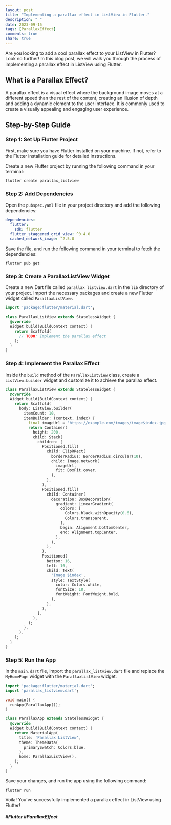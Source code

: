 ```yaml
---
layout: post
title: "Implementing a parallax effect in ListView in Flutter."
description: " "
date: 2023-09-15
tags: [ParallaxEffect]
comments: true
share: true
---
```


Are you looking to add a cool parallax effect to your ListView in Flutter? Look no further! In this blog post, we will walk you through the process of implementing a parallax effect in ListView using Flutter.

## What is a Parallax Effect?

A parallax effect is a visual effect where the background image moves at a different speed than the rest of the content, creating an illusion of depth and adding a dynamic element to the user interface. It is commonly used to create a visually appealing and engaging user experience.

## Step-by-Step Guide

### Step 1: Set Up Flutter Project

First, make sure you have Flutter installed on your machine. If not, refer to the Flutter installation guide for detailed instructions.

Create a new Flutter project by running the following command in your terminal:

```
flutter create parallax_listview
```

### Step 2: Add Dependencies

Open the `pubspec.yaml` file in your project directory and add the following dependencies:

```yaml
dependencies:
  flutter:
    sdk: flutter
  flutter_staggered_grid_view: ^0.4.0
  cached_network_image: ^2.5.0
```

Save the file, and run the following command in your terminal to fetch the dependencies:

```
flutter pub get
```

### Step 3: Create a ParallaxListView Widget

Create a new Dart file called `parallax_listview.dart` in the `lib` directory of your project. Import the necessary packages and create a new Flutter widget called `ParallaxListView`.

```dart
import 'package:flutter/material.dart';

class ParallaxListView extends StatelessWidget {
  @override
  Widget build(BuildContext context) {
    return Scaffold(
      // TODO: Implement the parallax effect
    );
  }
}
```

### Step 4: Implement the Parallax Effect

Inside the `build` method of the `ParallaxListView` class, create a `ListView.builder` widget and customize it to achieve the parallax effect.

```dart
class ParallaxListView extends StatelessWidget {
  @override
  Widget build(BuildContext context) {
    return Scaffold(
      body: ListView.builder(
        itemCount: 10,
        itemBuilder: (context, index) {
          final imageUrl = 'https://example.com/images/image$index.jpg';
          return Container(
            height: 200,
            child: Stack(
              children: [
                Positioned.fill(
                  child: ClipRRect(
                    borderRadius: BorderRadius.circular(10),
                    child: Image.network(
                      imageUrl,
                      fit: BoxFit.cover,
                    ),
                  ),
                ),
                Positioned.fill(
                  child: Container(
                    decoration: BoxDecoration(
                      gradient: LinearGradient(
                        colors: [
                          Colors.black.withOpacity(0.6),
                          Colors.transparent,
                        ],
                        begin: Alignment.bottomCenter,
                        end: Alignment.topCenter,
                      ),
                    ),
                  ),
                ),
                Positioned(
                  bottom: 16,
                  left: 16,
                  child: Text(
                    'Image $index',
                    style: TextStyle(
                      color: Colors.white,
                      fontSize: 18,
                      fontWeight: FontWeight.bold,
                    ),
                  ),
                ),
              ],
            ),
          );
        },
      ),
    );
  }
}
```

### Step 5: Run the App

In the `main.dart` file, import the `parallax_listview.dart` file and replace the `MyHomePage` widget with the `ParallaxListView` widget.

```dart
import 'package:flutter/material.dart';
import 'parallax_listview.dart';

void main() {
  runApp(ParallaxApp());
}

class ParallaxApp extends StatelessWidget {
  @override
  Widget build(BuildContext context) {
    return MaterialApp(
      title: 'Parallax ListView',
      theme: ThemeData(
        primarySwatch: Colors.blue,
      ),
      home: ParallaxListView(),
    );
  }
}
```

Save your changes, and run the app using the following command:

```
flutter run
```

Voila! You've successfully implemented a parallax effect in ListView using Flutter!

##### #Flutter #ParallaxEffect